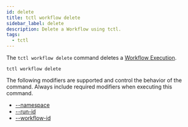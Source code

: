 ```yaml
---
id: delete
title: tctl workflow delete
sidebar_label: delete
description: Delete a Workflow using tctl.
tags:
  - tctl
---
```


The `tctl workflow delete` command deletes a [Workflow Execution](/concepts/what-is-a-workflow-execution).

`tctl workflow delete`

The following modifiers are supported and control the behavior of the command.
Always include required modifiers when executing this command.

- [--namespace](/tctl-v2/modifiers#--namespace)
- [--run-id](/tctl-v2/modifiers#--run-id)
- [--workflow-id](/tctl-v2/modifiers#--workflow-id)
